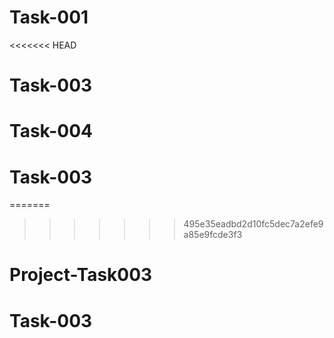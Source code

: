 # Task-001
<<<<<<< HEAD
# Task-003
# Task-004
# Task-003
=======
>>>>>>> 495e35eadbd2d10fc5dec7a2efe9a85e9fcde3f3
# Project-Task003
# Task-003

